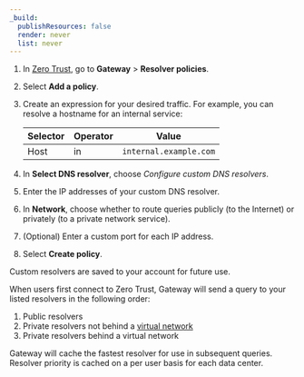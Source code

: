 ```yaml
---
_build:
  publishResources: false
  render: never
  list: never
---
```


1. In [Zero Trust](https://one.dash.cloudflare.com/), go to **Gateway** > **Resolver policies**.
2. Select **Add a policy**.
3. Create an expression for your desired traffic. For example, you can resolve a hostname for an internal service:

    | Selector | Operator | Value                  |
    | -------- | -------- | ---------------------- |
    | Host     | in       | `internal.example.com` |

4. In **Select DNS resolver**, choose _Configure custom DNS resolvers_.
5. Enter the IP addresses of your custom DNS resolver.
6. In **Network**, choose whether to route queries publicly (to the Internet) or privately (to a private network service).
7. (Optional) Enter a custom port for each IP address.
8. Select **Create policy**.

Custom resolvers are saved to your account for future use.

When users first connect to Zero Trust, Gateway will send a query to your listed resolvers in the following order:

1. Public resolvers
2. Private resolvers not behind a [virtual network](/cloudflare-one/connections/connect-networks/private-net/cloudflared/tunnel-virtual-networks/)
3. Private resolvers behind a virtual network

Gateway will cache the fastest resolver for use in subsequent queries. Resolver priority is cached on a per user basis for each data center.
